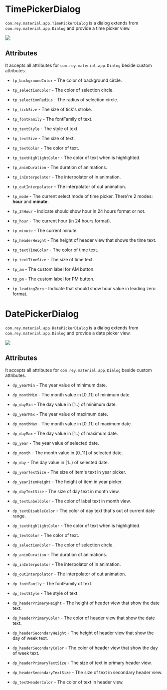 TimePickerDialog
=====================

  `com.rey.material.app.TimePickerDialog` is a dialog extends from `com.rey.material.app.Dialog` and provide a time picker view.

![](https://github.com/rey5137/Material/raw/master/image/dialog_3.png)

Attributes
------------

   It accepts all attributes for `com.rey.material.app.Dialog` beside custom attributes.

* `tp_backgroundColor` - The color of background circle.

* `tp_selectionColor` - The color of selection circle.

* `tp_selectionRadius` - The radius of selection circle.

* `tp_tickSize` - The size of tick's stroke.

* `tp_fontFamily` - The fontFamily of text.

* `tp_textStyle` - The style of text.

* `tp_textSize` - The size of text.

* `tp_textColor` - The color of text.

* `tp_textHighlightColor` - The color of text when is highlighted.

* `tp_animDuration` - The duration of animations.

* `tp_inInterpolator` - The interpolator of in animation.

* `tp_outInterpolator` - The interpolator of out animation.

* `tp_mode` - The current select mode of time picker. There're 2 modes: **hour** and **minute**.

* `tp_24Hour` - Indicate should show hour in 24 hours format or not.

* `tp_hour` - The current hour (in 24 hours format).

* `tp_minute` - The current minute.

* `tp_headerHeight` - The height of header view that shows the time text.

* `tp_textTimeColor` - The color of time text.

* `tp_textTimeSize` - The size of time text.

* `tp_am` - The custom label for AM button.

* `tp_pm` - The custom label for PM button.

* `tp_leadingZero` - Indicate that should show hour value in leading zero format.

DatePickerDialog
=====================

  `com.rey.material.app.DatePickerDialog` is a dialog extends from `com.rey.material.app.Dialog` and provide a date picker view.

![](https://github.com/rey5137/Material/raw/master/image/dialog_4.png)

Attributes
------------

   It accepts all attributes for `com.rey.material.app.Dialog` beside custom attributes.

* `dp_yearMin` - The year value of minimum date.

* `dp_monthMin` - The month value in [0..11] of minimum date.

* `dp_dayMin` - The day value in [1..) of minimum date.

* `dp_yearMax` - The year value of maximum date.

* `dp_monthMax` - The month value in [0..11] of maximum date.

* `dp_dayMax` - The day value in [1..) of maximum date.

* `dp_year` - The year value of selected date.

* `dp_month` - The month value in [0..11] of selected date.

* `dp_day` - The day value in [1..) of selected date.

* `dp_yearTextSize` - The size of item's text in year picker.

* `dp_yearItemHeight` - The height of item in year picker.

* `dp_dayTextSize` - The size of day text in month view.

* `dp_textLabelColor` - The color of label text in month view.

* `dp_textDisableColor` - The color of day text that's out of current date range.

* `dp_textHighlightColor` - The color of text when is highlighted.

* `dp_textColor` - The color of text.

* `dp_selectionColor` - The color of selection circle.

* `dp_animDuration` - The duration of animations.

* `dp_inInterpolator` - The interpolator of in animation.

* `dp_outInterpolator` - The interpolator of out animation.

* `dp_fontFamily` - The fontFamily of text.

* `dp_textStyle` - The style of text.

* `dp_headerPrimaryHeight` - The height of header view that show the date text.

* `dp_headerPrimaryColor` - The color of header view that show the date text.

* `dp_headerSecondaryHeight` - The height of header view that show the day of week text.

* `dp_headerSecondaryColor` - The color of header view that show the day of week text.

* `dp_headerPrimaryTextSize` - The size of text in primary header view.

* `dp_headerSecondaryTextSize` - The size of text in secondary header view.

* `dp_textHeaderColor` - The color of text in header view.
